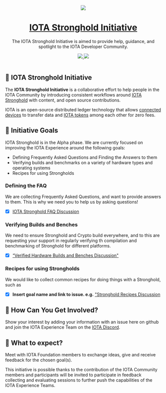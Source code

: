 <p align="center">
  <br>
  <a href="https://www.iota.org">
    <img src="https://media.iota.works/IOTA_Logo/Black/IOTA_Logo_black_100px.png"/>
  </a>
</p>


<h1 align="center"><a href="https://www.iota.org"> IOTA Stronghold Initiative</a></h1>

<p align="center">The IOTA Stronghold Initiative is aimed to provide help, guidance, and spotlight to the IOTA Developer Community.</p>

<p align="center">
  <a title="MIT License" href="LICENSE">
    <img src="https://img.shields.io/github/license/gridsome/gridsome.svg?style=flat-square&label=License&colorB=6cc24a">
  </a>
  <a title="Follow on Twitter" href="https://twitter.com/iotatoken">
    <img src="https://img.shields.io/twitter/follow/iotatoken.svg?style=social&label=Follow%20@iotatoken">
  </a>
  <br>
  <br>
</p>


## 🌳 IOTA Stronghold Initiative

The **IOTA Stronghold Initiative** is a collaborative effort to help people in the IOTA Community by introducing consistent workflows around [IOTA Stronghold](https://blog.iota.org/stronghold-alpha-release) with content, and open source contributions.

IOTA is an open-source distributed ledger technology that allows [connected devices](https://en.wikipedia.org/wiki/Connected_Devices) to transfer data and [IOTA tokens](https://docs.iota.org/docs/getting-started/0.1/clients/token) among each other for zero fees.

## 🎯 Initiative Goals

IOTA Stronghold is in the Alpha phase. We are currently focused on improving the IOTA Experience around the following goals:

- Defining Frequently Asked Questions and Finding the Answers to them
- Verifying builds and benchmarks on a variety of hardware types and operating systems
- Recipes for using Strongholds

### Defining the FAQ

We are collecting Frequently Asked Questions, and want to provide answers to them. This is why we need you to help us by asking questions!

 - [x] [IOTA Stronghold FAQ Discussion](https://github.com/iotaledger/stronghold.rs/discussions/99)

### Verifying Builds and Benches

We need to ensure Stronghold and Crypto build everywhere, and to this are requesting your support in regularly verifying th compilation and benchmarking of Stronghold for different platforms.

- [x] [“Verified Hardware Builds and Benches Discussion"](https://github.com/iotaledger/stronghold.rs/discussions/101)

### Recipes for using Strongholds

We would like to collect common recipes for doing things with a Stronghold, such as 
- [x] **Insert goal name and link to issue. e.g.** ["Stronghold Recipes Discussion](https://github.com/iotaledger/stronghold.rs/discussions/102)

## 🤔 How Can You Get Involved?

Show your interest by adding your information with an issue here on github and join the IOTA Experience Team on the [IOTA Discord](https://discord.iota.org).

## 👥 What to expect?

Meet with IOTA Foundation members to exchange ideas, give and receive feedback for the chosen goal(s).

This initiative is possible thanks to the contribution of the IOTA Community members and participants will be invited to participate in feedback collecting and evaluating sessions to further push the capabilities of the IOTA Experience Teams. 
